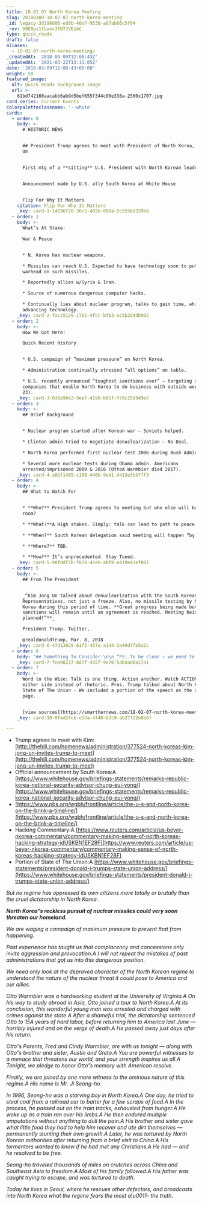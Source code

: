 ```yaml
---
title: 18.02.07 North Korea Meeting
slug: 20180309-18-02-07-north-korea-meeting
_id: legacy-3d196806-ed9b-40a7-9538-a87ab66c5f04
_rev: O8E8pz1fLwnc3fN7JVEzbC
type: quick_reads
draft: false
aliases:
  - 18-02-07-north-korea-meeting/
_createdAt: '2018-03-09T12:00:43Z'
_updatedAt: '2021-03-22T13:11:05Z'
date: '2018-03-09T12:00:43+00:00'
weight: 50
featured_image:
  alt: Quick Reads background image
  url: >-
    61bd742160aacabb6ab9d5bef655f344c00e338a-2560x1707.jpg
card_series: Current Events
colorpaletteclassname: '--white'
cards:
  - order: 0
    body: >-
      # HISTORIC NEWS


      ## President Trump agrees to meet with President of North Korea, Kim Jong
      Un


      First mtg of a **sitting** U.S. President with North Korean leader.


      Announcement made by U.S. ally South Korea at White House


      Flip For Why It Matters
    citation: Flip For Why It Matters
    _key: card-1-14196f28-36c5-402b-806a-5c555bd329b6
  - order: 1
    body: >-
      What’s At Stake:  

      War & Peace


      * N. Korea has nuclear weapons.

      * Missiles can reach U.S. Expected to have technology soon to put nuclear
      warhead on such missiles.

      * Reportedly allies w/Syria & Iran.

      * Source of numerous dangerous computer hacks.

      * Continually lies about nuclear program, talks to gain time, while
      advancing technology.
    _key: card-2-fac25129-1701-4fcc-bf83-ac5b2d4db902
  - order: 2
    body: >-
      How We Got Here:  

      Quick Recent History


      * U.S. campaign of “maximum pressure” on North Korea.

      * Administration continually stressed “all options” on table.

      * U.S. recently announced “toughest sanctions ever” – targeting shipping
      companies that enable North Korea to do business with outside world (Feb
      23).
    _key: card-3-038a90e2-9eef-4190-b01f-f70c258949a5
  - order: 3
    body: >-
      ## Brief Background


      * Nuclear program started after Korean war – Soviets helped.

      * Clinton admin tried to negotiate denuclearization – No Deal.

      * North Korea performed first nuclear test 2006 during Bush Admin.

      * Several more nuclear tests during Obama admin. Americans
      arrested/imprisoned 2009 & 2016 (OttoA Warmbier died 2017).
    _key: card-4-a0bf1485-c100-440b-9ed1-d413e3bb7ff3
  - order: 4
    body: >-
      ## What to Watch For


      * **Who?** President Trump agrees to meeting but who else will be in the
      room?

      * **What?**A High stakes. Simply: talk can lead to path to peace or war.

      * **When?** South Korean delegation said meeting will happen “by May.”

      * **Where?** TBD.

      * **How?** It’s unprecedented. Stay Tuned.
    _key: card-5-90fddf7b-f07b-4ce6-abf8-e419e43ef001
  - order: 5
    body: >-
      ## From The President


      _“Kim Jong Un talked about denuclearization with the South Korean
      Representatives, not just a freeze. Also, no missile testing by North
      Korea during this period of time. **Great progress being made but
      sanctions will remain until an agreement is reached. Meeting being
      planned!”**_  

      President Trump, Twitter,  

      @realdonaldtrump, Mar. 8, 2018
    _key: card-6-47d13029-61f2-457a-a144-3a49d7fe5a2c
  - order: 6
    body: "## Something To Consider:\n\n_“PS: To be clear — we need to talk to North Korea. But Kim is not inviting Trump so that he can surrender North Korea’s weapons. Kim is inviting Trump to demonstrate that his investment in nuclear and missile capabilities has forced the United States to treat him as an equal.”_  \nJeffrey Lewisa\x0F, Twitter, @ArmsControlWonk Mar. 8, 2018"
    _key: card-7-fea98227-bd7f-435f-9a70-5ab4ad0a17a1
  - order: 7
    body: >-
      Word to the Wise: Talk is one thing. Action another. Watch ACTION by
      either side instead of rhetoric. Pres. Trump talked about North Korea in
      State of The Union - We included a portion of the speech on the source
      page.


      [view sources](https://smarthernews.com/18-02-07-north-korea-meeting/)
    _key: card-10-0fed2fcb-e13a-4f40-b3c9-ab27f22e8b6f

---
```

* Trump agrees to meet with Kim: [http://thehill.com/homenews/administration/377524-north-koreas-kim-jong-un-invites-trump-to-meet](http://thehill.com/homenews/administration/377524-north-koreas-kim-jong-un-invites-trump-to-meet)
* Official announcement by South Korea:A [https://www.whitehouse.gov/briefings-statements/remarks-republic-korea-national-security-advisor-chung-eui-yong/](https://www.whitehouse.gov/briefings-statements/remarks-republic-korea-national-security-advisor-chung-eui-yong/)
* [https://www.pbs.org/wgbh/frontline/article/the-u-s-and-north-korea-on-the-brink-a-timeline/](https://www.pbs.org/wgbh/frontline/article/the-u-s-and-north-korea-on-the-brink-a-timeline/)
* Hacking Commentary:A [https://www.reuters.com/article/us-beyer-nkorea-commentary/commentary-making-sense-of-north-koreas-hacking-strategy-idUSKBN1EF28F](https://www.reuters.com/article/us-beyer-nkorea-commentary/commentary-making-sense-of-north-koreas-hacking-strategy-idUSKBN1EF28F)
* Portion of State of The Union:A [https://www.whitehouse.gov/briefings-statements/president-donald-j-trumps-state-union-address/](https://www.whitehouse.gov/briefings-statements/president-donald-j-trumps-state-union-address/)

_But no regime has oppressed its own citizens more totally or brutally than the cruel dictatorship in North Korea._

**_North Korea”s reckless pursuit of nuclear missiles could very soon threaten our homeland._**

_We are waging a campaign of maximum pressure to prevent that from happening._

_Past experience has taught us that complacency and concessions only invite aggression and provocation.A I will not repeat the mistakes of past administrations that got us into this dangerous position._

_We need only look at the depraved character of the North Korean regime to understand the nature of the nuclear threat it could pose to America and our allies._

_Otto Warmbier was a hardworking student at the University of Virginia.A On his way to study abroad in Asia, Otto joined a tour to North Korea.A At its conclusion, this wonderful young man was arrested and charged with crimes against the state.A After a shameful trial, the dictatorship sentenced Otto to 15A years of hard labor, before returning him to America last June — horribly injured and on the verge of death.A He passed away just days after his return._

_Otto”s Parents, Fred and Cindy Warmbier, are with us tonight — along with Otto”s brother and sister, Austin and Greta.A You are powerful witnesses to a menace that threatens our world, and your strength inspires us all.A Tonight, we pledge to honor Otto”s memory with American resolve._

_Finally, we are joined by one more witness to the ominous nature of this regime.A His name is Mr. Ji Seong-ho._

_In 1996, Seong-ho was a starving boy in North Korea.A One day, he tried to steal coal from a railroad car to barter for a few scraps of food.A In the process, he passed out on the train tracks, exhausted from hunger.A He woke up as a train ran over his limbs.A He then endured multiple amputations without anything to dull the pain.A His brother and sister gave what little food they had to help him recover and ate dirt themselves — permanently stunting their own growth.A Later, he was tortured by North Korean authorities after returning from a brief visit to China.A His tormentors wanted to know if he had met any Christians.A He had — and he resolved to be free._

_Seong-ho traveled thousands of miles on crutches across China and Southeast Asia to freedom.A Most of his family followed.A His father was caught trying to escape, and was tortured to death._

_Today he lives in Seoul, where he rescues other defectors, and broadcasts into North Korea what the regime fears the most a\u0011- the truth._